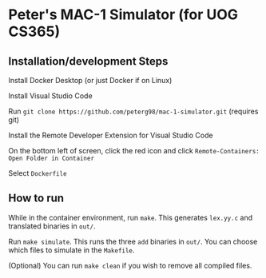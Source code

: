 # Peter's MAC-1 Simulator (for UOG CS365)

## Installation/development Steps

Install Docker Desktop (or just Docker if on Linux)

Install Visual Studio Code

Run `git clone https://github.com/peterg98/mac-1-simulator.git` (requires git)

Install the Remote Developer Extension for Visual Studio Code

On the bottom left of screen, click the red icon and click `Remote-Containers: Open Folder in Container`

Select `Dockerfile`

## How to run

While in the container environment, run `make`. This generates `lex.yy.c` and translated binaries in `out/`.

Run `make simulate`. This runs the three `add` binaries in `out/`. You can choose which files to simulate in the `Makefile`.

(Optional) You can run `make clean` if you wish to remove all compiled files.
